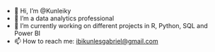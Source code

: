 - 👋 Hi, I’m @Kunleiky
- 👀 I’m a data analytics professional
- 🌱 I’m currently working on different projects in R, Python, SQL and Power BI
- 📫 How to reach me: ibikunlesgabriel@gmail.com

<!---
Kunleiky/Kunleiky is a ✨ special ✨ repository because its `README.md` (this file) appears on your GitHub profile.
You can click the Preview link to take a look at your changes.
--->
